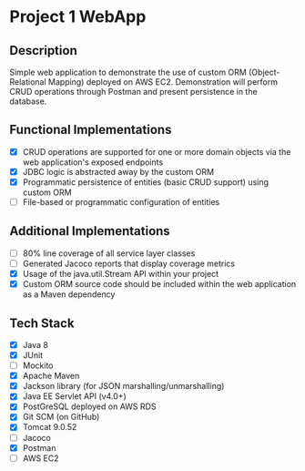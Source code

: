# Project 1 WebApp

## Description
Simple web application to demonstrate the use of custom ORM (Object-Relational Mapping) deployed on AWS
EC2. Demonstration will perform CRUD operations through Postman and present persistence in the database.

## Functional Implementations
- [x] CRUD operations are supported for one or more domain objects via the web application's exposed endpoints
- [x] JDBC logic is abstracted away by the custom ORM
- [x] Programmatic persistence of entities (basic CRUD support) using custom ORM
- [ ] File-based or programmatic configuration of entities

## Additional Implementations
- [ ] 80% line coverage of all service layer classes
- [ ] Generated Jacoco reports that display coverage metrics
- [x] Usage of the java.util.Stream API within your project
- [x] Custom ORM source code should be included within the web application as a Maven dependency

## Tech Stack
- [x] Java 8
- [x] JUnit
- [ ] Mockito
- [x] Apache Maven
- [x] Jackson library (for JSON marshalling/unmarshalling)
- [x] Java EE Servlet API (v4.0+)
- [x] PostGreSQL deployed on AWS RDS
- [x] Git SCM (on GitHub)
- [x] Tomcat 9.0.52
- [ ] Jacoco
- [x] Postman
- [ ] AWS EC2